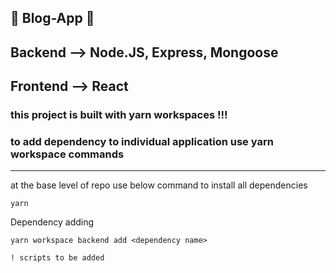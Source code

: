 ## 📰 Blog-App 📰

## Backend  --> Node.JS, Express, Mongoose

## Frontend --> React


### this project is built with yarn workspaces !!!
### to add dependency to individual application use yarn workspace commands


---

at the base level of repo use below command to install all dependencies
```
yarn
```
Dependency adding
```
yarn workspace backend add <dependency name>
```

```
! scripts to be added
```





